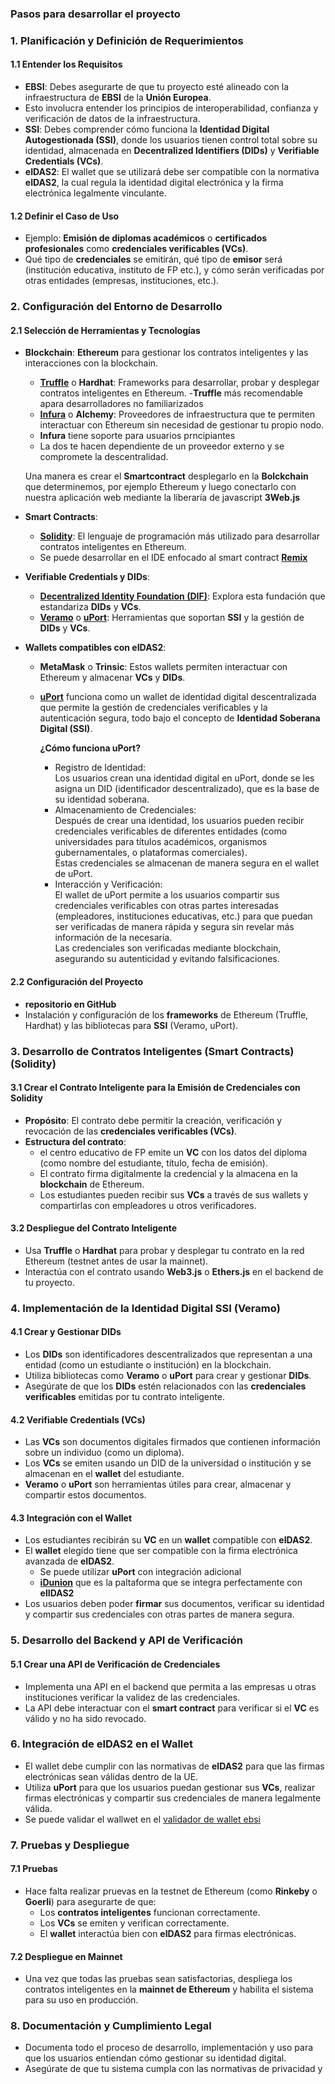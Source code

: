 ### Pasos para desarrollar el proyecto

### 1. **Planificación y Definición de Requerimientos**

#### **1.1 Entender los Requisitos**
   - **EBSI**: Debes asegurarte de que tu proyecto esté alineado con la infraestructura de **EBSI** de la **Unión Europea**.
   - Esto involucra entender los principios de interoperabilidad, confianza y verificación de datos de la infraestructura.
   - **SSI**: Debes comprender cómo funciona la **Identidad Digital Autogestionada (SSI)**, donde los usuarios tienen control total sobre su identidad, almacenada en **Decentralized Identifiers (DIDs)** y **Verifiable Credentials (VCs)**.
   - **eIDAS2**: El wallet que se utilizará debe ser compatible con la normativa **eIDAS2**, la cual regula la identidad digital electrónica y la firma electrónica legalmente vinculante.

#### **1.2 Definir el Caso de Uso**
   - Ejemplo: **Emisión de diplomas académicos** o **certificados profesionales** como **credenciales verificables (VCs)**.
   - Qué tipo de **credenciales** se emitirán, qué tipo de **emisor** será (institución educativa, instituto de FP etc.), y cómo serán verificadas por otras entidades (empresas, instituciones, etc.).

### 2. **Configuración del Entorno de Desarrollo**

#### **2.1 Selección de Herramientas y Tecnologías**
   - **Blockchain**: **Ethereum** para gestionar los contratos inteligentes y las interacciones con la blockchain.
     - **[Truffle](https://archive.trufflesuite.com/)** o **Hardhat**: Frameworks para desarrollar, probar y desplegar contratos inteligentes en Ethereum.
       -**Truffle** más recomendable apara desarrolladores no familiarizados
     - **[Infura](https://www.infura.io/)** o **Alchemy**: Proveedores de infraestructura que te permiten interactuar con Ethereum sin necesidad de gestionar tu propio nodo.
      -   **Infura** tiene soporte para usuarios prncipiantes
      -   La dos te hacen dependiente de un proveedor externo y se compromete la descentralidad.

      Una manera es crear el **Smartcontract** desplegarlo en la **Bolckchain** que determinemos, por ejemplo Ethereum y luego conectarlo con nuestra aplicación web mediante la liberaría de javascript **3Web.js**
   - **Smart Contracts**:
     - **[Solidity](https://soliditylang.org/)**: El lenguaje de programación más utilizado para desarrollar contratos inteligentes en Ethereum.
     - Se puede desarrollar en el IDE enfocado al smart contract **[Remix](https://remix.ethereum.org/#lang=en&optimize=false&runs=200&evmVersion=null&version=soljson-v0.8.26+commit.8a97fa7a.js)**
   - **Verifiable Credentials y DIDs**:
     - **[Decentralized Identity Foundation (DIF)](https://identity.foundation/)**: Explora esta fundación que estandariza **DIDs** y **VCs**.
     - **[Veramo](https://identity.foundation/)** o **[uPort](https://www.uport.me/)**: Herramientas que soportan **SSI** y la gestión de **DIDs** y **VCs**.
   - **Wallets compatibles con eIDAS2**:
     - **MetaMask** o **Trinsic**: Estos wallets permiten interactuar con Ethereum y almacenar **VCs** y **DIDs**.
     - **[uPort](www.uport.me)**  funciona como un wallet de identidad digital descentralizada que permite la gestión de credenciales verificables y la autenticación segura, todo bajo el concepto de **Identidad Soberana Digital (SSI)**.

         **¿Cómo funciona uPort?**
       - Registro de Identidad:  
        Los usuarios crean una identidad digital en uPort, donde se les asigna un DID (identificador descentralizado), que es la base de su identidad soberana.
       - Almacenamiento de Credenciales:  
        Después de crear una identidad, los usuarios pueden recibir credenciales verificables de diferentes entidades (como universidades para títulos académicos, organismos gubernamentales, o plataformas comerciales).  
        Estas credenciales se almacenan de manera segura en el wallet de uPort.   
       - Interacción y Verificación:  
        El wallet de uPort permite a los usuarios compartir sus credenciales verificables con otras partes interesadas (empleadores, instituciones educativas, etc.) para que puedan ser verificadas de manera rápida y segura sin revelar más información de la necesaria.  
        Las credenciales son verificadas mediante blockchain, asegurando su autenticidad y evitando falsificaciones.


#### **2.2 Configuración del Proyecto**
   - **repositorio en GitHub**
   - Instalación y configuración de los **frameworks** de Ethereum (Truffle, Hardhat) y las bibliotecas para **SSI** (Veramo, uPort).

### 3. **Desarrollo de Contratos Inteligentes (Smart Contracts)** **(Solidity)**

#### **3.1 Crear el Contrato Inteligente para la Emisión de Credenciales** con **Solidity**
   - **Propósito**: El contrato debe permitir la creación, verificación y revocación de las **credenciales verificables (VCs)**.
   - **Estructura del contrato**:
     - el centro educativo de FP emite un **VC** con los datos del diploma (como nombre del estudiante, título, fecha de emisión).
     - El contrato firma digitalmente la credencial y la almacena en la **blockchain** de Ethereum.
     - Los estudiantes pueden recibir sus **VCs** a través de sus wallets y compartirlas con empleadores u otros verificadores.
   
  #### **3.2 Despliegue del Contrato Inteligente**
   - Usa **Truffle** o **Hardhat** para probar y desplegar tu contrato en la red Ethereum (testnet antes de usar la mainnet).
   - Interactúa con el contrato usando **Web3.js** o **Ethers.js** en el backend de tu proyecto.

### 4. **Implementación de la Identidad Digital SSI** **(Veramo)**

#### **4.1 Crear y Gestionar DIDs**
   - Los **DIDs** son identificadores descentralizados que representan a una entidad (como un estudiante o institución) en la blockchain.
   - Utiliza bibliotecas como **Veramo** o **uPort** para crear y gestionar **DIDs**.
   - Asegúrate de que los **DIDs** estén relacionados con las **credenciales verificables** emitidas por tu contrato inteligente.

#### **4.2 Verifiable Credentials (VCs)**
   - Las **VCs** son documentos digitales firmados que contienen información sobre un individuo (como un diploma).
   - Los **VCs** se emiten usando un DID de la universidad o institución y se almacenan en el **wallet** del estudiante.
   - **Veramo** o **uPort** son herramientas útiles para crear, almacenar y compartir estos documentos.

#### **4.3 Integración con el Wallet**
   - Los estudiantes recibirán su **VC** en un **wallet** compatible con **eIDAS2**.
   - El **wallet** elegido tiene que ser compatible con la firma electrónica avanzada de **eIDAS2**.
       - Se puede utilizar **uPort** con integración adicional
       - **[iDunion](https://idunion.org/?lang=en)** que es la paltaforma que se integra perfectamente con **elIDAS2** 
   - Los usuarios deben poder **firmar** sus documentos, verificar su identidad y compartir sus credenciales con otras partes de manera segura.

### 5. **Desarrollo del Backend y API de Verificación**

#### **5.1 Crear una API de Verificación de Credenciales**
   - Implementa una API en el backend que permita a las empresas u otras instituciones verificar la validez de las credenciales.
   - La API debe interactuar con el **smart contract** para verificar si el **VC** es válido y no ha sido revocado.
   

### 6. **Integración de eIDAS2 en el Wallet**
   - El wallet debe cumplir con las normativas de **eIDAS2** para que las firmas electrónicas sean válidas dentro de la UE.
   - Utiliza  **uPort** para que los usuarios puedan gestionar sus **VCs**, realizar firmas electrónicas y compartir sus credenciales de manera legalmente válida.
   - Se puede validar el wallwet en el [validador de wallet ebsi](https://ec.europa.eu/digital-building-blocks/sites/display/EBSI/Conformant+wallets)

### 7. **Pruebas y Despliegue**

#### **7.1 Pruebas**
   - Hace falta realizar pruevas en la testnet de Ethereum (como **Rinkeby** o **Goerli**) para asegurarte de que:
     - Los **contratos inteligentes** funcionan correctamente.
     - Los **VCs** se emiten y verifican correctamente.
     - El **wallet** interactúa bien con **eIDAS2** para firmas electrónicas.

#### **7.2 Despliegue en Mainnet**
   - Una vez que todas las pruebas sean satisfactorias, despliega los contratos inteligentes en la **mainnet de Ethereum** y habilita el sistema para su uso en producción.

### 8. **Documentación y Cumplimiento Legal**

   - Documenta todo el proceso de desarrollo, implementación y uso para que los usuarios entiendan cómo gestionar su identidad digital.
   - Asegúrate de que tu sistema cumpla con las normativas de privacidad y
